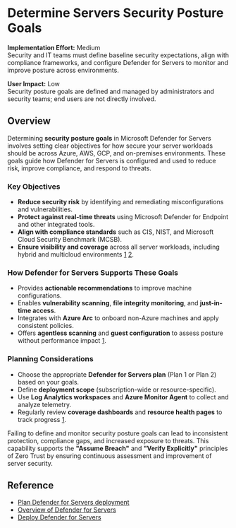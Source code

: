 # Determine Servers Security Posture Goals

**Implementation Effort:** Medium  
Security and IT teams must define baseline security expectations, align with compliance frameworks, and configure Defender for Servers to monitor and improve posture across environments.

**User Impact:** Low  
Security posture goals are defined and managed by administrators and security teams; end users are not directly involved.

## Overview

Determining **security posture goals** in Microsoft Defender for Servers involves setting clear objectives for how secure your server workloads should be across Azure, AWS, GCP, and on-premises environments. These goals guide how Defender for Servers is configured and used to reduce risk, improve compliance, and respond to threats.

### Key Objectives

- **Reduce security risk** by identifying and remediating misconfigurations and vulnerabilities.
- **Protect against real-time threats** using Microsoft Defender for Endpoint and other integrated tools.
- **Align with compliance standards** such as CIS, NIST, and Microsoft Cloud Security Benchmark (MCSB).
- **Ensure visibility and coverage** across all server workloads, including hybrid and multicloud environments [1](https://learn.microsoft.com/en-us/azure///defender-for-cloud/plan-defender-for-servers) [2](https://learn.microsoft.com/en-us/azure/defender-for-cloud/defender-for-servers-overview).

### How Defender for Servers Supports These Goals

- Provides **actionable recommendations** to improve machine configurations.
- Enables **vulnerability scanning**, **file integrity monitoring**, and **just-in-time access**.
- Integrates with **Azure Arc** to onboard non-Azure machines and apply consistent policies.
- Offers **agentless scanning** and **guest configuration** to assess posture without performance impact [1](https://learn.microsoft.com/en-us/azure///defender-for-cloud/plan-defender-for-servers).

### Planning Considerations

- Choose the appropriate **Defender for Servers plan** (Plan 1 or Plan 2) based on your goals.
- Define **deployment scope** (subscription-wide or resource-specific).
- Use **Log Analytics workspaces** and **Azure Monitor Agent** to collect and analyze telemetry.
- Regularly review **coverage dashboards** and **resource health pages** to track progress [1](https://learn.microsoft.com/en-us/azure///defender-for-cloud/plan-defender-for-servers).

Failing to define and monitor security posture goals can lead to inconsistent protection, compliance gaps, and increased exposure to threats. This capability supports the **"Assume Breach"** and **"Verify Explicitly"** principles of Zero Trust by ensuring continuous assessment and improvement of server security.

## Reference

- [Plan Defender for Servers deployment](https://learn.microsoft.com/en-us/azure/defender-for-cloud/plan-defender-for-servers)  
- [Overview of Defender for Servers](https://learn.microsoft.com/en-us/azure/defender-for-cloud/defender-for-servers-overview)  
- [Deploy Defender for Servers](https://learn.microsoft.com/en-us/azure/defender-for-cloud/tutorial-enable-servers-plan)
